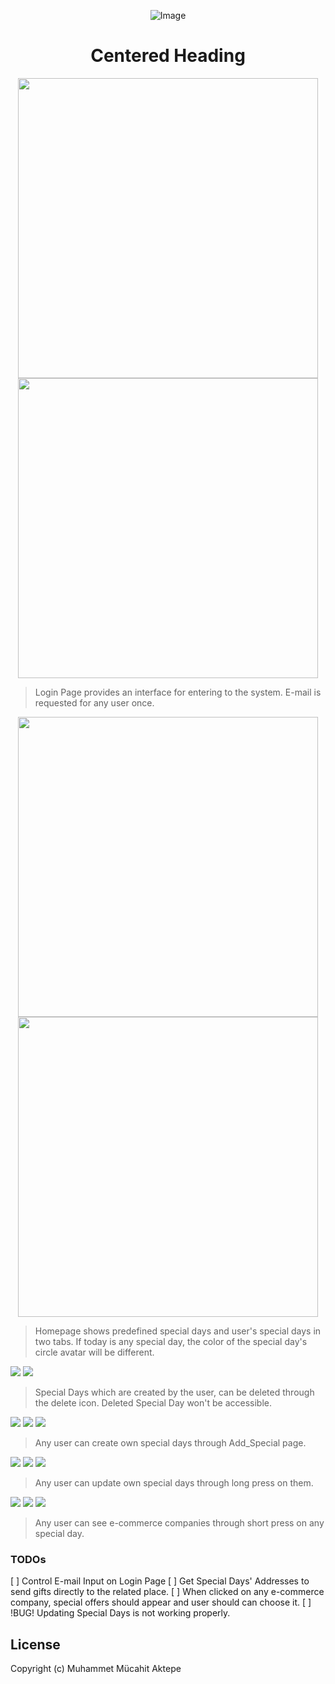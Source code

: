 <p align="center">
    <img src="https://github.com/Mucahit3/Reminder/blob/master/gonul_al/assets/infinity.png?raw=true#center" alt="Image" />
</p>

<h1 style="text-align:center;">Centered Heading</h1>

<p align="center">
    <img height="480" src="https://github.com/Mucahit3/Reminder/blob/master/gonul_al/assets/1login_empty.png?raw=true">  <img height="480" src="https://github.com/Mucahit3/Reminder/blob/master/gonul_al/assets/2login.png?raw=true">
</p>

> Login Page provides an interface for entering to the system. E-mail is requested for any user once.

<p align="center">
<img height="480" src="https://github.com/Mucahit3/Reminder/blob/master/gonul_al/assets/3homepage.png?raw=true">  <img height="480" src="https://github.com/Mucahit3/Reminder/blob/master/gonul_al/assets/4homepage2.png?raw=true">
</p>

> Homepage shows predefined special days and user's special days in two tabs. If today is any special day, the color of the special day's circle avatar will be different.

![](https://github.com/Mucahit3/Reminder/blob/master/gonul_al/assets/5during_delete.png?raw=true)  ![](https://github.com/Mucahit3/Reminder/blob/master/gonul_al/assets/6after_delete.png?raw=true)

> Special Days which are created by the user, can be deleted through the delete icon. Deleted Special Day won't be accessible.

![](https://github.com/Mucahit3/Reminder/blob/master/gonul_al/assets/7add_special_empty.png?raw=true)  ![](https://github.com/Mucahit3/Reminder/blob/master/gonul_al/assets/8during_add_special.png?raw=true)  ![](https://github.com/Mucahit3/Reminder/blob/master/gonul_al/assets/9after_add_special.png?raw=true)

> Any user can create own special days through Add_Special page.

![](https://github.com/Mucahit3/Reminder/blob/master/gonul_al/assets/10updating.png?raw=true)  ![](https://github.com/Mucahit3/Reminder/blob/master/gonul_al/assets/11during_updating.png?raw=true)  ![](https://github.com/Mucahit3/Reminder/blob/master/gonul_al/assets/12after_updating.png?raw=true)

> Any user can update own special days through long press on them.

![](https://github.com/Mucahit3/Reminder/blob/master/gonul_al/assets/13add1.png?raw=true)  ![](https://github.com/Mucahit3/Reminder/blob/master/gonul_al/assets/14add2.png?raw=true)  ![](https://github.com/Mucahit3/Reminder/blob/master/gonul_al/assets/15add3.png?raw=true)

> Any user can see e-commerce companies through short press on any special day.

### TODOs
[ ] Control E-mail Input on Login Page
[ ] Get Special Days' Addresses to send gifts directly to the related place. 
[ ] When clicked on any e-commerce company, special offers should appear and user should can choose it.
[ ] !BUG! Updating Special Days is not working properly.

License
----

Copyright (c) Muhammet Mücahit Aktepe

